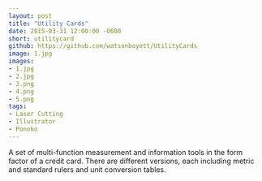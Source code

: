 ```yaml
---
layout: post
title: "Utility Cards"
date: 2015-03-31 12:00:00 -0600
short: utilitycard
github: https://github.com/watsonboyett/UtilityCards
image: 1.jpg
images:
- 1.jpg
- 2.jpg
- 3.png
- 4.png
- 5.png
tags:
- Laser Cutting
- Illustrator
- Ponoko
---
```


A set of multi-function measurement and information tools in the form factor of a credit card. There are different versions, each including metric and standard rulers and unit conversion tables.

